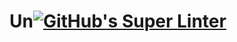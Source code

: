 # Un[![GitHub's Super Linter](https://github.com/ICS20-Programming-StellaS/Unit5-01-HTML-EvenNumberDisplay/workflows/GitHub's%20Super%20Linter/badge.svg)](https://github.com/ICS20-Programming-StellaS/Unit5-01-HTML-EvenNumberDisplay/actions)